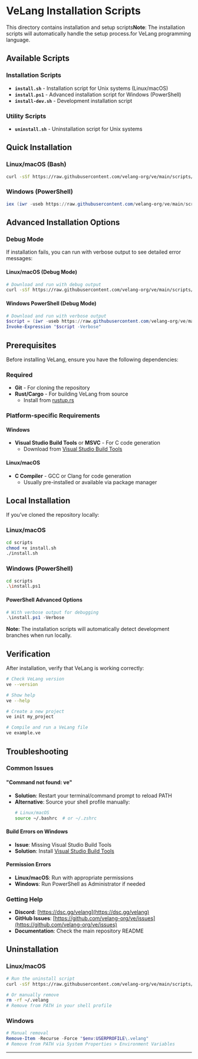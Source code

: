 # VeLang Installation Scripts

This directory contains installation and setup scripts**Note**: The installation scripts will automatically handle the setup process.for VeLang programming language.

## Available Scripts

### Installation Scripts
- **`install.sh`** - Installation script for Unix systems (Linux/macOS)
- **`install.ps1`** - Advanced installation script for Windows (PowerShell)
- **`install-dev.sh`** - Development installation script

### Utility Scripts
- **`uninstall.sh`** - Uninstallation script for Unix systems

## Quick Installation

### Linux/macOS (Bash)
```bash
curl -sSf https://raw.githubusercontent.com/velang-org/ve/main/scripts/install.sh | bash
```

### Windows (PowerShell)
```powershell
iex (iwr -useb https://raw.githubusercontent.com/velang-org/ve/main/scripts/install.ps1).Content
```

## Advanced Installation Options

### Debug Mode

If installation fails, you can run with verbose output to see detailed error messages:

#### Linux/macOS (Debug Mode)
```bash
# Download and run with debug output
curl -sSf https://raw.githubusercontent.com/velang-org/ve/main/scripts/install.sh | VERBOSE=1 bash
```

#### Windows PowerShell (Debug Mode)
```powershell
# Download and run with verbose output
$script = (iwr -useb https://raw.githubusercontent.com/velang-org/ve/main/scripts/install.ps1).Content
Invoke-Expression "$script -Verbose"
```

## Prerequisites

Before installing VeLang, ensure you have the following dependencies:

### Required
- **Git** - For cloning the repository
- **Rust/Cargo** - For building VeLang from source
  - Install from [rustup.rs](https://rustup.rs/)

### Platform-specific Requirements

#### Windows
- **Visual Studio Build Tools** or **MSVC** - For C code generation
  - Download from [Visual Studio Build Tools](https://visualstudio.microsoft.com/visual-cpp-build-tools/)

#### Linux/macOS
- **C Compiler** - GCC or Clang for code generation
  - Usually pre-installed or available via package manager

## Local Installation

If you've cloned the repository locally:

### Linux/macOS
```bash
cd scripts
chmod +x install.sh
./install.sh
```

### Windows (PowerShell)
```bash
cd scripts
.\install.ps1
```

#### PowerShell Advanced Options
```powershell
# With verbose output for debugging
.\install.ps1 -Verbose
```

**Note:** The installation scripts will automatically detect development branches when run locally.

## Verification

After installation, verify that VeLang is working correctly:

```bash
# Check VeLang version
ve --version

# Show help
ve --help

# Create a new project
ve init my_project

# Compile and run a VeLang file
ve example.ve
```

## Troubleshooting

### Common Issues

#### "Command not found: ve"
- **Solution**: Restart your terminal/command prompt to reload PATH
- **Alternative**: Source your shell profile manually:
  ```bash
  # Linux/macOS
  source ~/.bashrc  # or ~/.zshrc
  ```

#### Build Errors on Windows
- **Issue**: Missing Visual Studio Build Tools
- **Solution**: Install [Visual Studio Build Tools](https://visualstudio.microsoft.com/visual-cpp-build-tools/)

#### Permission Errors
- **Linux/macOS**: Run with appropriate permissions
- **Windows**: Run PowerShell as Administrator if needed

### Getting Help

- **Discord**: [https://dsc.gg/velang](https://dsc.gg/velang)
- **GitHub Issues**: [https://github.com/velang-org/ve/issues](https://github.com/velang-org/ve/issues)
- **Documentation**: Check the main repository README

## Uninstallation

### Linux/macOS
```bash
# Run the uninstall script
curl -sSf https://raw.githubusercontent.com/velang-org/ve/main/scripts/uninstall.sh | bash

# Or manually remove
rm -rf ~/.velang
# Remove from PATH in your shell profile
```

### Windows
```powershell
# Manual removal
Remove-Item -Recurse -Force "$env:USERPROFILE\.velang"
# Remove from PATH via System Properties > Environment Variables
```

---